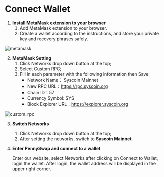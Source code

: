 # Connect Wallet

1. **Install MetaMask extension to your browser**
    1. Add MetaMask extension to your browser.
    2. Create a wallet according to the instructions, and store your private key and recovery phrases safely.

![metamask](https://i.ibb.co/44LN2Qh/metamask.png)

2. **MetaMask Setting**
    1. Click Networks drop down button at the top;
    2. Select Custom RPC;
    3. Fill in each parameter with the following information then Save:
        * Network Name： Syscoin Mainnet
        * New RPC URL：https://rpc.syscoin.org
        * Chain ID：57
        * Currency Symbol: SYS
        * Block Explorer URL：https://explorer.syscoin.org
        
![custom_rpc](https://i.ibb.co/3kVwpHv/metamask-setting.jpg)

3. **Switch Networks**
    1. Click Networks drop down button at the top;
    2. After setting the networks, switch to **Syscoin Mainnet**.

4. **Enter PennySwap and connect to a wallet**

    Enter our website, select Networks after clicking on Connect to Wallet, login the wallet. After login, the wallet address will be displayed in the upper right corner.